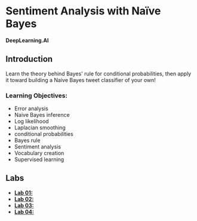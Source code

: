 # Sentiment Analysis with Naïve Bayes
**DeepLearning.AI**

## Introduction
Learn the theory behind Bayes' rule for conditional probabilities, then apply it toward building a Naive Bayes tweet classifier of your own!

### Learning Objectives:
* Error analysis
* Naive Bayes inference
* Log likelihood
* Laplacian smoothing
* conditional probabilities
* Bayes rule
* Sentiment analysis
* Vocabulary creation
* Supervised learning

## Labs
* [**Lab 01:**](./labs/)
* [**Lab 02:**](./labs/)
* [**Lab 03:**](./labs/)
* [**Lab 04:**](./labs/)